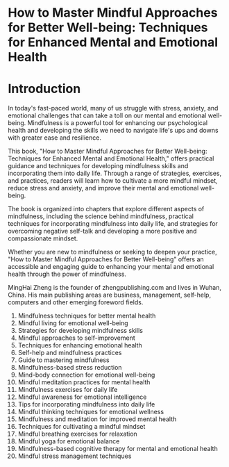 # How to Master Mindful Approaches for Better Well-being: Techniques for Enhanced Mental and Emotional Health

# Introduction

In today's fast-paced world, many of us struggle with stress, anxiety, and emotional challenges that can take a toll on our mental and emotional well-being. Mindfulness is a powerful tool for enhancing our psychological health and developing the skills we need to navigate life's ups and downs with greater ease and resilience.

This book, "How to Master Mindful Approaches for Better Well-being: Techniques for Enhanced Mental and Emotional Health," offers practical guidance and techniques for developing mindfulness skills and incorporating them into daily life. Through a range of strategies, exercises, and practices, readers will learn how to cultivate a more mindful mindset, reduce stress and anxiety, and improve their mental and emotional well-being.

The book is organized into chapters that explore different aspects of mindfulness, including the science behind mindfulness, practical techniques for incorporating mindfulness into daily life, and strategies for overcoming negative self-talk and developing a more positive and compassionate mindset.

Whether you are new to mindfulness or seeking to deepen your practice, "How to Master Mindful Approaches for Better Well-being" offers an accessible and engaging guide to enhancing your mental and emotional health through the power of mindfulness.

MingHai Zheng is the founder of zhengpublishing.com and lives in Wuhan, China. His main publishing areas are business, management, self-help, computers and other emerging foreword fields.



1. Mindfulness techniques for better mental health
2. Mindful living for emotional well-being
3. Strategies for developing mindfulness skills
4. Mindful approaches to self-improvement
5. Techniques for enhancing emotional health
6. Self-help and mindfulness practices
7. Guide to mastering mindfulness
8. Mindfulness-based stress reduction
9. Mind-body connection for emotional well-being
10. Mindful meditation practices for mental health
11. Mindfulness exercises for daily life
12. Mindful awareness for emotional intelligence
13. Tips for incorporating mindfulness into daily life
14. Mindful thinking techniques for emotional wellness
15. Mindfulness and meditation for improved mental health
16. Techniques for cultivating a mindful mindset
17. Mindful breathing exercises for relaxation
18. Mindful yoga for emotional balance
19. Mindfulness-based cognitive therapy for mental and emotional health
20. Mindful stress management techniques

